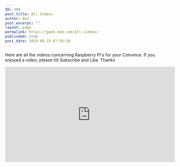 ```yaml
---
ID: 109
post_title: All Videos
author: Don
post_excerpt: ""
layout: page
permalink: https://geek-dom.com/all-videos/
published: true
post_date: 2019-08-15 07:26:28
---
```

<!-- wp:paragraph -->
<p>Here are all the videos concerning Raspberry Pi's for your Convince.  If you enjoyed a video, please hit Subscribe and Like.  Thanks</p>
<!-- /wp:paragraph -->

<!-- wp:html -->
<iframe width="560" height="315" src="https://www.youtube.com/embed/uxb5jIJhK6A" frameborder="0" allow="accelerometer; autoplay; encrypted-media; gyroscope; picture-in-picture" allowfullscreen></iframe>
<!-- /wp:html -->